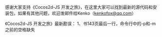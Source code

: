 ﻿感谢大家支持《Cocos2d-JS 开发之旅》，在这里大家可以找到最新的源代码和安装包，如果有其他问题，欢迎发邮件给Kenko（kenkofox@qq.com）

《Cocos2d-JS 开发之旅》最新勘误：
1、书143页最后一行，命令行中的-p和-m之前的空格缺失